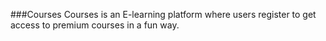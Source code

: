 ###Courses
Courses is an E-learning platform where users register to get access to premium courses in a fun way.
